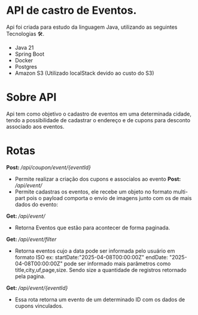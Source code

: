 # API de castro de Eventos.

Api foi criada para estudo da linguagem Java, utilizando as seguintes Tecnologias 🛠.
  - Java 21
  - Spring Boot
  - Docker
  - Postgres
  - Amazon S3 (Utilizado localStack devido ao custo do S3)

# Sobre API
Api tem como objetivo o cadastro de eventos em uma determinada cidade, tendo a possibilidade de cadastrar o endereço e de cupons para desconto associado aos eventos.

# Rotas
<b>Post: </b><i>/api/coupon/event/{eventId}</i> 
 - Permite realizar a criação dos cupons e associalos ao evento
<b>Post: </b><i>/api/event/</i>
 - Permite cadastras os eventos, ele recebe um objeto no formato multi-part pois o payload comporta o envio de imagens junto com os de mais dados do evento:
   
<b>Get: </b><i>/api/event/</i>
  - Retorna Eventos que estão para acontecer de forma paginada.
    
<b>Get: </b><i>/api/event/filter</i>
  - Retorna eventos cujo a data pode ser informada pelo usuário em formato ISO ex: startDate:"2025-04-08T00:00:00Z" endDate: "2025-04-08T00:00:00Z"
    pode ser informado mais parâmetros como title,city,uf,page,size. Sendo size a quantidade de registros retornado pela pagina.
    
<b>Get: </b><i>/api/event/{eventId}</i>
  - Essa rota retorna um evento de um determinado ID com os dados de cupons vinculados. 

